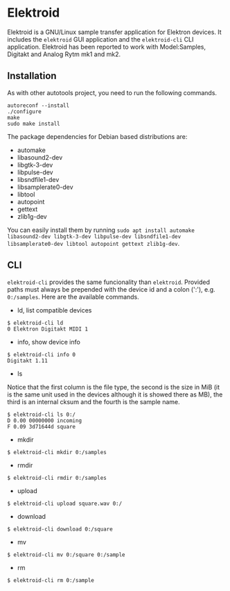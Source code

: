 # Elektroid

Elektroid is a GNU/Linux sample transfer application for Elektron devices. It includes the `elektroid` GUI application and the `elektroid-cli` CLI application.
Elektroid has been reported to work with Model:Samples, Digitakt and Analog Rytm mk1 and mk2.

## Installation

As with other autotools project, you need to run the following commands.

```
autoreconf --install
./configure
make
sudo make install
```

The package dependencies for Debian based distributions are:
- automake
- libasound2-dev
- libgtk-3-dev
- libpulse-dev
- libsndfile1-dev
- libsamplerate0-dev
- libtool
- autopoint
- gettext
- zlib1g-dev

You can easily install them by running `sudo apt install automake libasound2-dev libgtk-3-dev libpulse-dev libsndfile1-dev libsamplerate0-dev libtool autopoint gettext zlib1g-dev`.

## CLI

`elektroid-cli` provides the same funcionality than `elektroid`. Provided paths must always be prepended with the device id and a colon (':'), e.g. `0:/samples`.
Here are the available commands.

* ld, list compatible devices

```
$ elektroid-cli ld
0 Elektron Digitakt MIDI 1
```

* info, show device info

```
$ elektroid-cli info 0
Digitakt 1.11
```

* ls

Notice that the first column is the file type, the second is the size in MiB (it is the same unit used in the devices although it is showed there as MB), the third is an internal cksum and the fourth is the sample name.

```
$ elektroid-cli ls 0:/
D 0.00 00000000 incoming
F 0.09 3d71644d square
```

* mkdir

```
$ elektroid-cli mkdir 0:/samples
```

* rmdir

```
$ elektroid-cli rmdir 0:/samples
```

* upload

```
$ elektroid-cli upload square.wav 0:/
```

* download

```
$ elektroid-cli download 0:/square
```

* mv

```
$ elektroid-cli mv 0:/square 0:/sample
```

* rm

```
$ elektroid-cli rm 0:/sample
```
